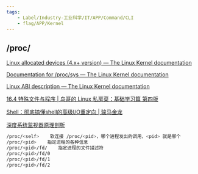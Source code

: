 ```yaml
---
tags:
    - Label/Industry-工业科学/IT/APP/Command/CLI
    - flag/APP/Kernel
---
```


## /proc/

[Linux allocated devices (4.x+ version) — The Linux Kernel documentation](https://docs.kernel.org/admin-guide/devices.html)

[Documentation for /proc/sys — The Linux Kernel documentation](https://docs.kernel.org/admin-guide/sysctl/index.html)

[Linux ABI description — The Linux Kernel documentation](https://docs.kernel.org/admin-guide/abi.html)

[16.4 特殊文件与程序 | 鸟哥的 Linux 私房菜：基础学习篇 第四版](https://wizardforcel.gitbooks.io/vbird-linux-basic-4e/content/142.html)

[Shell：彻底搞懂shell的高级I/O重定向 | 骏马金龙](https://www.junmajinlong.com/shell/fd_duplicate/)

[深度系统监视器原理剖析](https://manateelazycat.github.io/deepin/2017/07/22/deepin-system-monitor.html)


```bash
/proc/<self>    软连接 /proc/<pid>，哪个进程发出的调用，<pid> 就是哪个
/proc/<pid>    指定进程的各种信息
/proc/<pid>/fd/    指定进程的文件描述符
/proc/<pid>/fd/0
/proc/<pid>/fd/1
/proc/<pid>/fd/2

```